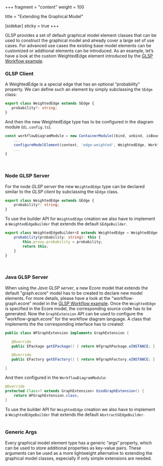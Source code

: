 +++
fragment = "content"
weight = 100

title = "Extending the Graphical Model"

[sidebar]
  sticky = true
+++

GLSP provides a set of default graphical model element classes that can be used to construct the graphical model and already cover a large set of use cases.
For advanced use cases the existing base model elements can be customized or additional elements can be introduced.
As an example, let’s have a look at the custom WeightedEdge element introduced by the [GLSP Workflow example](https://github.com/eclipse-glsp/glsp-examples).

### GLSP Client

A WeightedEdge is a special edge that has an optional “probability” property.
We can define such an element by simply subclassing the `SEdge` class:

```ts
export class WeightedEdge extends SEdge {
   probability?: string;
}
```

And then the new WeightedEdge type has to be configured in the diagram module (`di.config.ts`).

```ts
const workflowDiagramModule = new ContainerModule((bind, unbind, isBound, rebind) => {
    ...
    configureModelElement(context, 'edge:weighted', WeightedEdge, WorkflowEdgeView);
    ...
}
```

</br>

### Node GLSP Server

For the node _GLSP server_ the new `WeightedEdge` type can be declared similar to the _GLSP client_ by subclassing the `GEdge` class.

```ts
export class WeightedEdge extends GEdge {
    probability?: string;
}
```

To use the builder API for `WeightedEdge` creation we also have to implement a `WeightedEdgeBuilder` that extends the default `GEdgeBuilder`.

```ts
export class WeightedEdgeBuilder<E extends WeightedEdge = WeightedEdge> extends GEdgeBuilder<E> {
    probability(probability: string): this {
        this.proxy.probability = probability;
        return this;
    }
}
```

</br>

### Java GLSP Server

When using the _Java GLSP server_, a new Ecore model that extends the default "graph.ecore" model has to be created to declare new model elements.
For more details, please have a look at the "workflow-graph.ecore" model in the [GLSP Workflow example](https://github.com/eclipse-glsp/glsp-examples). 
Once the `WeightedEdge` is specified in the Ecore model, the corresponding source code has to be generated.
Now the `GraphExtension` API can be used to configure the "workflow-graph.ecore" for the workflow diagram language.
A class that implements the the corresponding interface has to created:

```java
public class WFGraphExtension implements GraphExtension {

   @Override
   public EPackage getEPackage() { return WfgraphPackage.eINSTANCE; }

   @Override
   public EFactory getEFactory() { return WfgraphFactory.eINSTANCE; }

}
```

And then configured in the `WorkflowDiagramModule`:

```java
@Override
protected Class<? extends GraphExtension> bindGraphExtension() {
    return WFGraphExtension.class;
}
```

To use the builder API for `WeightedEdge` creation we also have to implement a `WeightedEdgeBuilder` that extends the default `AbstractGEdgeBuilder`.
</br></br>

### Generic Args

Every graphical model element type has a generic “args” property, which can be used to store additional properties as key-value pairs.
These arguments can be used as a more lightweight alternative to extending the graphical model classes, especially if only simple extensions are needed.
